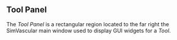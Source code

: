 
<h2 id="tool_panel"> Tool Panel </h2>

The <i> Tool Panel </i> is a rectangular region located to the far right the SimVascular main window used to display GUI widgets
for a <i> Tool</i>. 

